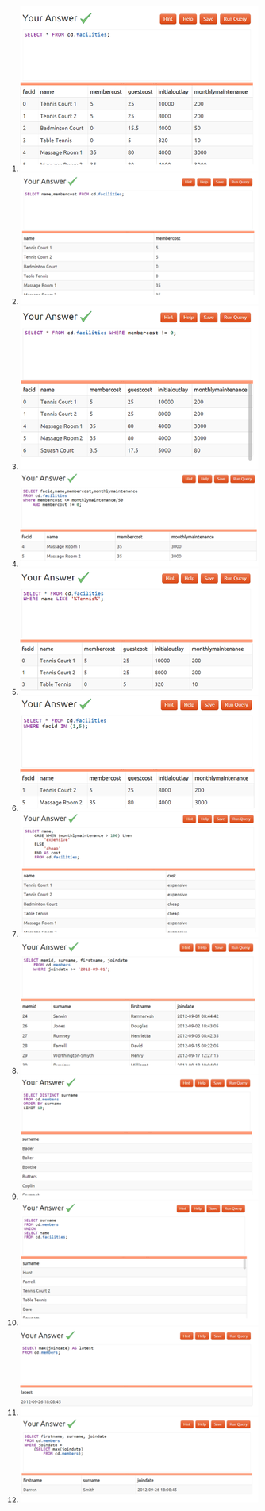 1) ![image](/images/ex1.png)
2) ![image](/images/ex2.png)
3) ![image](/images/ex3.png)
4) ![image](/images/ex4.png)
5) ![image](/images/ex5.png)
6) ![image](/images/ex6.png)
7) ![image](/images/ex7.png)
8) ![image](/images/ex8.png)
9) ![image](/images/ex9.png)
10) ![image](/images/ex10.png)
11) ![image](/images/ex11.png)
12) ![image](/images/ex12.png)